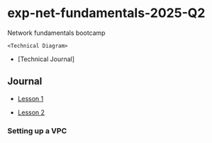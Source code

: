 # exp-net-fundamentals-2025-Q2
Network fundamentals bootcamp


```
<Technical Diagram>
```

- [Technical Journal]

## Journal

- [Lesson 1]()


- [Lesson 2]()
### Setting up a VPC
